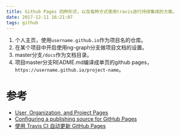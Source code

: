 ```yaml
---
title: Github Pages 四种形式，以及每种方式使用travis进行持续集成的方案。
date: 2017-12-11 16:21:07
tags: github
---
```


1. 个人主页，使用`username.github.io`作为项目名的仓库。
1. 在某个项目中开启使用ng-graph分支做项目文档的设置。
1. master分支`/docs`作为文档目录。
1. 项目master分支README.md编译成单页的github pages，`https://username.github.io/project-name`。

<!-- more -->

# 参考
* [User, Organization, and Project Pages](https://help.github.com/articles/user-organization-and-project-pages/)
* [Configuring a publishing source for GitHub Pages](https://help.github.com/articles/configuring-a-publishing-source-for-github-pages/)
* [使用 Travis CI 自动更新 GitHub Pages](http://notes.iissnan.com/2016/publishing-github-pages-with-travis-ci/)
